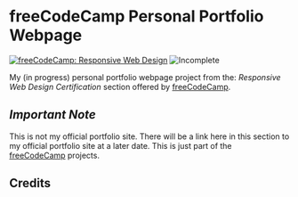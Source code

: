 # freeCodeCamp Personal Portfolio Webpage
[![freeCodeCamp: Responsive Web Design](https://img.shields.io/badge/freeCodeCamp-Responsive_Web_Design-blue)](https://www.freecodecamp.org/mamlaki)
![Incomplete](https://img.shields.io/badge/Incomplete-red)

My (in progress) personal portfolio webpage project from the: <em>Responsive Web Design Certification</em> section offered by [freeCodeCamp](https://www.freecodecamp.org/).

## *Important Note*

This is not my official portfolio site. There will be a link here in this section to my official portfolio site at a later date. This is just part of the [freeCodeCamp](https://www.freeCodeCamp.org) projects.

## Credits